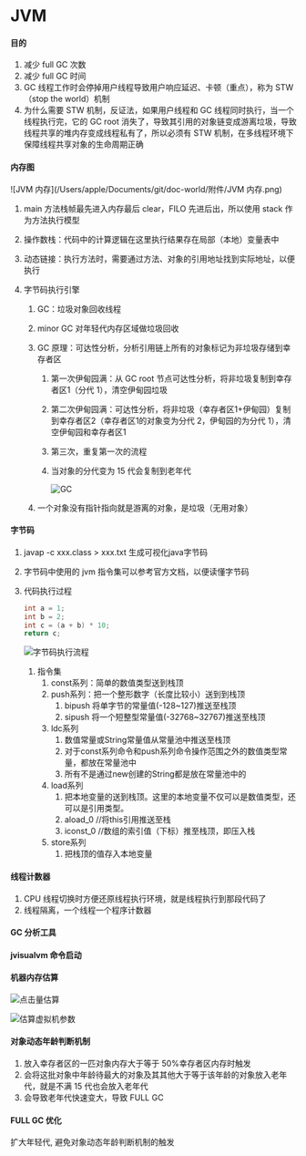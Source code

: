 # JVM

#### 目的

1. 减少 full GC 次数
2. 减少 full GC 时间
3. GC 线程工作时会停掉用户线程导致用户响应延迟、卡顿（重点），称为 STW （stop the world）机制
4. 为什么需要 STW 机制，反证法，如果用户线程和 GC 线程同时执行，当一个线程执行完，它的 GC root 消失了，导致其引用的对象链变成游离垃圾，导致线程共享的堆内存变成线程私有了，所以必须有 STW 机制，在多线程环境下保障线程共享对象的生命周期正确

#### 内存图

![JVM 内存](/Users/apple/Documents/git/doc-world/附件/JVM 内存.png)

1. main 方法栈帧最先进入内存最后 clear，FILO 先进后出，所以使用 stack 作为方法执行模型

2. 操作数栈：代码中的计算逻辑在这里执行结果存在局部（本地）变量表中

3. 动态链接：执行方法时，需要通过方法、对象的引用地址找到实际地址，以便执行

4. 字节码执行引擎

   1. GC：垃圾对象回收线程

   2. minor GC 对年轻代内存区域做垃圾回收

   3. GC 原理：可达性分析，分析引用链上所有的对象标记为非垃圾存储到幸存者区

      1. 第一次伊甸园满：从 GC root 节点可达性分析，将非垃圾复制到幸存者区1（分代 1），清空伊甸园垃圾

      2. 第二次伊甸园满：可达性分析，将非垃圾（幸存者区1+伊甸园）复制到幸存者区2（幸存者区1的对象变为分代 2，伊甸园的为分代 1），清空伊甸园和幸存者区1

      3. 第三次，重复第一次的流程

      4. 当对象的分代变为 15 代会复制到老年代

         ![GC](/Users/apple/Documents/git/doc-world/附件/GC.png)

   4. 一个对象没有指针指向就是游离的对象，是垃圾（无用对象）





#### 字节码

1. javap -c xxx.class > xxx.txt 生成可视化java字节码

2. 字节码中使用的 jvm 指令集可以参考官方文档，以便读懂字节码

3. 代码执行过程

   ```java
   int a = 1;
   int b = 2;
   int c = (a + b) * 10;
   return c;
   ```

   ![字节码执行流程](/Users/apple/Documents/git/doc-world/附件/字节码执行流程.png)

   

   1. 指令集
      1. const系列：简单的数值类型送到栈顶
      2. push系列：把一个整形数字（长度比较小）送到到栈顶
         1. bipush 将单字节的常量值(-128~127)推送至栈顶
         2. sipush 将一个短整型常量值(-32768~32767)推送至栈顶
      3. ldc系列
         1. 数值常量或String常量值从常量池中推送至栈顶
         2. 对于const系列命令和push系列命令操作范围之外的数值类型常量，都放在常量池中
         3. 所有不是通过new创建的String都是放在常量池中的
      4. load系列
         1. 把本地变量的送到栈顶。这里的本地变量不仅可以是数值类型，还可以是引用类型。
         2. aload_0 //将this引用推送至栈
         3. iconst_0 //数组的索引值（下标）推至栈顶，即压入栈
      5. store系列
         1. 把栈顶的值存入本地变量

#### 线程计数器

1. CPU 线程切换时方便还原线程执行环境，就是线程执行到那段代码了
2. 线程隔离，一个线程一个程序计数器



#### GC 分析工具

#### jvisualvm 命令启动



#### 机器内存估算

![点击量估算](/Users/apple/Documents/git/doc-world/附件/点击量估算.png)





![估算虚拟机参数](/Users/apple/Documents/git/doc-world/附件/估算虚拟机参数.png)



#### 对象动态年龄判断机制

1. 放入幸存者区的一匹对象内存大于等于 50%幸存者区内存时触发
2. 会将这批对象中年龄待最大的对象及其其他大于等于该年龄的对象放入老年代，就是不满 15 代也会放入老年代
3. 会导致老年代快速变大，导致 FULL GC



#### FULL GC 优化

扩大年轻代, 避免对象动态年龄判断机制的触发